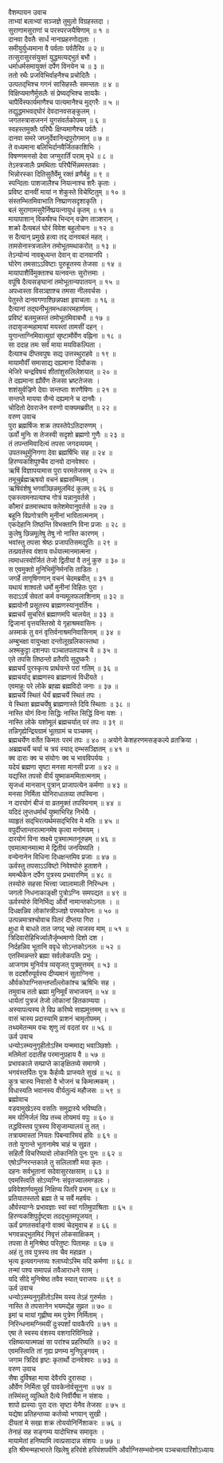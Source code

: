 वैशम्पायन उवाच  
ताभ्यां बलाभ्यां सञ्जज्ञे तुमुलो विग्रहस्तदा ।  
सुराणामसुराणां च परस्परजयैषिणाम् ॥ १ ॥  
दानवा दैवतैः सार्धं नानाप्रहरणोद्यताः ।  
समीयुर्युध्यमाना वै पर्वताः पर्वतैरिव ॥ २ ॥  
तत्सुरासुरसंयुक्तं युद्धमत्यद्भुतं बभौ ।  
धर्माधर्मसमायुक्तं दर्पेण विनयेन च ॥ ३ ॥  
ततो रथैः प्रजविभिर्वाहनैश्च प्रचोदितैः ।  
उत्पतद्‌भिश्च गगनं सासिहस्तैः समन्ततः ॥ ४ ॥  
विक्षिप्यमाणैर्मुसलैः सं प्रेष्यद्‌भिश्च सायकैः ।  
चापैर्विस्फार्यमाणैश्च पात्यमानैश्च मुद्‌गरैः ॥ ५ ॥  
तद्युद्धमभवद्घोरं देवदानवसङ्कुलम् ।  
जगतस्त्रासजननं युगसंवर्तकोपमम् ॥ ६ ॥  
स्वहस्तमुक्तैः परिघैः क्षिप्यमाणैश्च पर्वतैः ।  
दानवा समरे जघ्नुर्देवानिन्द्रपुरोगमान् ॥ ७ ॥  
ते वध्यमाना बलिभिर्दानवैर्जितकाशिभिः ।  
विषण्णमनसो देवा जग्मुरार्तिं पराम् मृधे ॥ ८ ॥  
तेऽस्त्रजालैः प्रमथिताः परिघैर्भिन्नमस्तकाः ।  
भिन्नोरस्का दितिसुतैर्वेमू रक्तं व्रणैर्बहु ॥ ९ ॥  
स्पन्दिताः पाशजालैश्च नियत्नाश्च शरैः कृताः ।  
प्रविष्ट दानवीं मायां न शेकुस्ते विचेष्टितुम् ॥ १० ॥  
संस्तम्भितमिवाभाति निष्प्राणसदृशाकृति ।  
बलं सुराणामसुरैर्निष्प्रयत्नायुधं कृतम् ॥ ११ ॥  
मायापाशान् विकर्षंश्च भिन्दन् वज्रेण ताञ्शरान् ।  
शक्रो दैत्यबलं घोरं विवेश बहुलोचनः ॥ १२ ॥  
स दैत्यान् प्रमुखे हत्वा तद् दानवबलं महत् ।  
तामसेनास्त्रजालेन तमोभूतमथाकरोत् ॥ १३ ॥  
तेऽन्योन्यं नावबुध्यन्त देवान् वा दानवानपि ।  
घोरेण तमसाऽऽविष्टाः पुरुहूतस्य तेजसा ॥ १४ ॥  
मायापाशैर्विमुक्ताश्च यत्नवन्तः सुरोत्तमाः ।  
वपूंषि दैत्यसङ्‌घानां तमोभूतान्यपातयन् ॥ १५ ॥  
अपध्वस्ता विसञ्ज्ञाश्च तमसा नीलवर्चसः ।  
पेतुस्ते दानवगणाश्छिन्नपक्षा इवाचलाः ॥ १६ ॥  
दैत्यानां तद्घनीभूतमन्धकारमहार्णवम् ।  
प्रविष्टं बलमुत्त्रस्तं तमोभूतमिवाबभौ ॥ १७ ॥  
तदासृजन्महामायां मयस्तां तामसीं दहन् ।  
युगान्ताग्निमिवात्युग्रां सृष्टामौर्वेण वह्निना ॥ १८ ॥  
सा ददाह तमः सर्वं माया मयविकल्पिता ।  
दैत्याश्च दीप्तवपुषः सद्य उत्तस्थुराहवे ॥ १९ ॥  
मायामौर्वीं समासाद्य दह्यमाना दिवौकसः ।  
भेजिरे चन्द्रविषयं शीतांशुसलिलेशयात् ॥ २० ॥  
ते दह्यमाना ह्यौर्वेण तेजसा भ्रष्टतेजसः ।  
शशंसुर्वज्रिणे देवाः सन्तप्ताः शरणैषिणः ॥ २१ ॥  
सन्तप्ते मायया सैन्ये दह्यमाने च दानवैः ।  
चोदितो देवराजेन वरुणो वाक्यमब्रवीत् ॥ २२ ॥  
वरुण उवाच  
पुरा ब्रह्मर्षिजः शक्र तपस्तेपेऽतिदारुणम् ।  
ऊर्वो मुनिः स तेजस्वी सदृशो ब्रह्मणो गुणैः ॥ २३ ॥  
तं तपन्तमिवादित्यं तपसा जगदव्ययम् ।  
उपतस्थुर्मुनिगणा देवा ब्रह्मर्षिभिः सह ॥ २४ ॥  
हिरण्यकशिपुश्चैव दानवो दानवेश्वरः ।  
ऋषिं विज्ञापयामास पुरा परमतेजसम् ॥ २५ ॥  
तमूचुर्ब्रह्मऋषयो वचनं ब्रह्मसम्मितम् ।  
ऋषिवंशेषु भगवञ्छिन्नमूलमिदं कुलम् ॥ २६ ॥  
एकस्त्वमनपत्यश्च गोत्रं यन्नानुवर्तसे ।  
कौमारं व्रतमास्थाय क्लेशमेवानुवर्तसे ॥ २७ ॥  
बहूनि विप्रगोत्राणि मुनीनां भावितात्मनाम् ।  
एकदेहानि तिष्ठन्ति विभक्तानि विना प्रजाः ॥ २८ ॥  
कुलेषु छिन्नमूलेषु तेषु नो नास्ति कारणम् ।  
भवांस्तु तपसा श्रेष्ठः प्रजापतिसमद्युतिः ॥ २९ ॥  
तत्प्रवर्तस्व वंशाय वर्धयात्मानमात्मना ।  
त्वमाधत्स्वोर्जितं तेजो द्वितीयां वै तनुं कुरु ॥ ३० ॥  
स एवमुक्तो मुनिभिर्मुनिर्मनसि ताडितः ।  
जगर्हे ताणृषिगणान् वचनं चेदमब्रवीत् ॥ ३१ ॥  
यथायं शाश्वतो धर्मो मुनीनां विहितः पुरा ।  
सदाऽऽर्षं सेवतां कर्म वन्यमूलफलाशिनाम् ॥ ३२ ॥  
ब्रह्मयोनौ प्रसूतस्य ब्राह्मणस्यानुवर्तिनः ।  
ब्रह्मचर्यं सुचरितं ब्रह्माणमपि चालयेत् ॥ ३३ ॥  
द्विजानां वृत्तयस्तिस्रो ये गृहाश्रमवासिनः ।  
अस्माकं तु वनं वृत्तिर्वनाश्रमनिवासिनाम् ॥ ३४ ॥  
अम्बुभक्षा वायुभक्षा दन्तोलूखलिकास्तथा ।  
अश्मकुट्टा दशनपाः पञ्चातपतपाश्च ये ॥ ३५ ॥  
एते तपसि तिष्ठन्तो व्रतैरपि सुदुष्करैः ।  
ब्रह्मचर्यं पुरस्कृत्य प्रार्थयन्ते परां गतिम् ॥ ३६ ॥  
ब्रह्मचर्याद् ब्राह्मणस्य ब्राह्मणत्वं विधीयते ।  
एवमाहुः परे लोके ब्रह्ह्म ब्रह्मविदो जनाः ॥ ३७ ॥  
ब्रह्मचर्ये स्थितं धैर्यं ब्रह्मचर्ये स्थितं तपः ।  
ये स्थिता ब्रह्मचर्येषु ब्राह्मणास्ते दिवि स्थिताः ॥ ३८ ॥  
नास्ति योगं विना सिद्धिः नास्ति सिद्धिं विना यशः ।  
नास्ति लोके यशोमूलं ब्रह्मचर्यात् परं तपः ॥ ३९ ॥  
तन्निगृह्येन्द्रियग्रामं भूतग्रामं च पञ्चमम् ।  
ब्रह्मचर्येण वर्तेत किमतः परमं तपः ॥ ४० ॥
अयोगे केशहरणमसङ्‌कल्पे व्रतक्रिया ।  
अब्रह्मचर्ये चर्या च त्रयं स्याद् दम्भसञ्ज्ञितम् ॥ ४१ ॥  
क्व दाराः क्व च संयोगः क्व च भावविपर्ययः ।  
यदेयं ब्रह्मणा सृष्टा मनसा मानसी प्रजा ॥ ४२ ॥  
यद्यस्ति तपसो वीर्यं युष्माकममितात्मनाम् ।  
सृजध्वं मानसान् पुत्रान् प्राजापत्येन कर्मणा ॥ ४३ ॥  
मनसा निर्मिता योनिराधातव्या तपस्विना ।  
न दारयोगं बीजं वा व्रतमुक्तं तपस्विनाम् ॥ ४४ ॥  
यदिदं लुप्तधर्मार्थं युष्माभिरिह निर्भयैः ।  
व्याहृतं सद्‌भिरत्यर्थमसद्‌भिरिव मे मतिः ॥ ४५ ॥  
वपुर्दीप्तान्तरात्मानमेष कृत्वा मनोमयम् ।  
दारयोगं विना स्रक्ष्ये पुत्रमात्मतनूरुहम् ॥ ४६ ॥  
एवमात्मानमात्मा मे द्वितीयं जनयिष्यति ।  
वन्येनानेन विधिना दिधक्षन्तमिव प्रजाः ॥ ४७ ॥  
ऊर्वस्तु तपसाऽऽविष्टो निवेश्योरुं हुताशने ।  
ममन्थैकेन दर्पेण पुत्रस्य प्रभवारणिम् ॥ ४८ ॥  
तस्योरुं सहसा भित्त्वा ज्वालामाली निरिन्धनः ।  
जगतो निधनाकाङ्‌क्षी पुत्रोऽग्निः समपद्यत ॥ ४९ ॥  
ऊर्वस्योरुं विनिर्भिद्य और्वो नामान्तकोऽनलः । ॥  
दिधक्षन्निव लोकांस्त्रीञ्जज्ञे परमकोपनः ॥ ५० ॥  
उत्पन्नमात्रश्चोवाच पितरं दीप्तया गिरा ।  
क्षुधा मे बाधते तात जगद्‌ भक्षे त्यजस्व माम् ॥ ५१ ॥  
त्रिदिवारोहिभिर्ज्वालैर्जृम्भमाणो दिशो दश ।  
निर्दहन्निव भूतानि ववृधे सोऽन्तकोऽनलः ॥ ५२ ॥  
एतस्मिन्नन्तरे ब्रह्मा सर्वलोकपतिः प्रभुः ।  
आजगाम मुनिर्यत्र व्यसृजत् पुत्रमुत्तमम् ॥ ५३ ॥  
स ददर्शोरुपूर्वस्य दीप्यमानं सुताग्निना ।  
और्वकोपाग्निसन्तप्ताँल्लोकांश्च ऋषिभिः सह ।  
तमुवाच ततो ब्रह्मा मुनिमूर्वं सभाजयन् ॥ ५४ ॥  
धार्यतां पुत्रजं तेजो लोकानां हितकाम्यया ।  
अस्यापत्यस्य ते विप्र करिष्ये साह्यमुत्तमम् ॥ ५५ ॥  
वासं चास्य प्रदास्यामि प्राशनं चामृतोपमम् ।  
तथ्यमेतन्मम वचः शृणु त्वं वदतां वर ॥ ५६ ॥  
ऊर्व उवाच  
धन्योऽस्म्यनुगृहीतोऽस्मि यन्ममाद्य भवाञ्छिशोः ।  
मतिमेतां ददातीह परमानुग्रहाय वै ॥ ५७ ॥  
प्रभावकाले सम्प्राप्ते काङ्‌क्षितव्ये समागमे ।  
भगवंस्तर्पितः पुत्रः कैर्हव्यैः प्राप्स्यते सुखं ॥ ५८ ॥  
कुत्र चास्य निवासो वै भोजनं च किमात्मकम् ।  
विधास्यति भवानस्य वीर्यतुल्यं महौजसः ॥ ५९ ॥  
ब्रह्मोवाच  
वडवामुखेऽस्य वसतिः समुद्रास्ये भविष्यति।  
मम योनिर्जलं विप्र तच्च तोयमयं वपुः ॥ ६० ॥  
तद्धविस्तव पुत्रस्य विसृजाम्यालयं तु तत् ।  
तत्रायमास्तां नियतः पिबन्वारिमयं हविः ॥ ६१ ॥  
ततो युगान्ते भूतानामेष चाहं च सुव्रत ।  
सहितौ विचरिष्यावो लोकानिति पुनः पुनः ॥ ६२ ॥  
एषोऽग्निरन्तकाले तु सलिलाशी मया कृतः ।  
दहनः सर्वभूतानां सदेवासुररक्षसाम् ॥ ६३ ॥  
एवमस्त्विति सोऽप्यग्निः संवृतज्वालमण्डलः ।  
प्रविवेशार्णवमुखं निक्षिप्य पितरि प्रभाम् ॥ ६४ ॥  
प्रतियातस्ततो ब्रह्मा ते च सर्वे महर्षयः ।  
और्वस्याग्नेः प्रभावज्ञाः स्वां स्वां गतिमुपाश्रिताः ॥ ६५ ॥  
हिरण्यकशिपुर्दृष्ट्वा तदद्भुतमपूजयत् ।  
ऊर्वं प्रणतसर्वाङ्‌गो वाक्यं चेदमुवाच ह ॥ ६६ ॥  
भगवन्नद्भुतमिदं निवृत्तं लोकसाक्षिकम् ।  
तपसा ते मुनिश्रेष्ठ परितुष्टः पितामहः ॥ ६७ ॥  
अहं तु तव पुत्रस्य तव चैव महाव्रत ।  
भृत्य इत्यवगन्तव्यः श्लाघ्योऽस्मि यदि कर्मणा ॥ ६८ ॥  
तन्मां पश्य समापन्नं तवैआराधने रतम् ।  
यदि सीदे मुनिश्रेष्ठ तवैव स्यात् पराजयः ॥ ६९ ॥  
ऊर्व उवाच  
धन्योऽस्म्यनुगृहीतोऽस्मि यस्य तेऽहं गुरुर्मतः ।  
नास्ति ते तपसानेन भयमद्येह सुव्रत ॥ ७० ॥  
इमां च मायां गृह्णीष्व मम पुत्रेण निर्मिताम् ।  
निरिन्धनामग्निमयीं दुःस्पर्शां पावकैरपि ॥ ७१ ॥  
एषा ते स्वस्य वंशस्य वशगारिविनिग्रहे ।  
रक्षिष्यत्यात्मपक्षं सा परांश्च प्रहरिष्यति ॥ ७२ ॥  
एवमस्त्विति तां गृह्य प्रणम्य मुनिपुङ्‌गवम् ।  
जगाम त्रिदिवं हृष्टः कृतार्थो दानवेश्वरः ॥ ७३ ॥  
वरुण उवाच  
सैषा दुर्विषहा माया देवैरपि दुरासदा ।  
और्वेण निर्मिता पूर्वं पावकेनोर्वसूनुना ॥ ७४ ॥  
तस्मिंस्तु व्युत्थिते दैत्ये निर्वीर्यैषा न संशयः ।  
शापो ह्यस्याः पुरा दत्तः सृष्टा येनैव तेजसा ॥ ७५ ॥  
यद्येषा प्रतिहन्तव्या कर्तव्यो भगवान् सुखी ।  
दीयतां मे सखा शक्र तोययोनिर्निशाकरः ॥ ७६ ॥  
तेनाहं सह सङ्गम्य यादोभिश्च समावृतः ।  
मायामेतां हनिष्यामि त्वत्प्रसादान्न संशयः ॥ ७७ ॥  
इति श्रीमन्महाभारते खिलेषु हरिवंशे हरिवंशपर्वणि और्वाग्निसम्भवोनाम पञ्चचत्वारिंशोऽध्यायः
